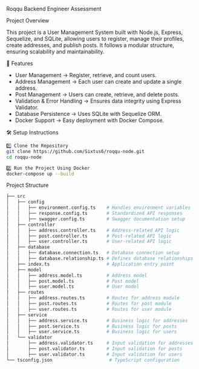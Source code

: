 Roqqu Backend Engineer Assessment

Project Overview

This project is a User Management System built with Node.js, Express, Sequelize, and SQLite, allowing users to register, manage their profiles, create addresses, and publish posts. It follows a modular structure, ensuring scalability and maintainability.

🚀 Features

- User Management → Register, retrieve, and count users.
- Address Management → Each user can create and update a single address.
- Post Management → Users can create, retrieve, and delete posts.
- Validation & Error Handling → Ensures data integrity using Express Validator.
- Database Persistence → Uses SQLite with Sequelize ORM.
- Docker Support → Easy deployment with Docker Compose.

🛠️ Setup Instructions

```sh
1️⃣ Clone the Repository
git clone https://github.com/Sixtus6/roqqu-node.git
cd roqqu-node
```

```sh
2️⃣ Run the Project Using Docker
docker-compose up --build
```

Project Structure

```sh
├── src
│   ├── config
│   │   ├── environment.config.ts    # Handles environment variables
│   │   ├── response.config.ts       # Standardized API responses
│   │   ├── swagger.config.ts        # Swagger documentation setup
│   ├── controller
│   │   ├── address.controller.ts    # Address-related API logic
│   │   ├── post.controller.ts       # Post-related API logic
│   │   ├── user.controller.ts       # User-related API logic
│   ├── database
│   │   ├── database.connection.ts   # Database connection setup
│   │   ├── database.relationship.ts # Defines database relationships
│   ├── index.ts                     # Application entry point
│   ├── model
│   │   ├── address.model.ts         # Address model
│   │   ├── post.model.ts            # Post model
│   │   ├── user.model.ts            # User model
│   ├── routes
│   │   ├── address.routes.ts        # Routes for address module
│   │   ├── post.routes.ts           # Routes for post module
│   │   ├── user.routes.ts           # Routes for user module
│   ├── service
│   │   ├── address.service.ts       # Business logic for addresses
│   │   ├── post.service.ts          # Business logic for posts
│   │   ├── user.service.ts          # Business logic for users
│   └── validator
│       ├── address.validator.ts     # Input validation for addresses
│       ├── post.validator.ts        # Input validation for posts
│       ├── user.validator.ts        # Input validation for users
└── tsconfig.json                     # TypeScript configuration
